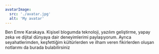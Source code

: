 ```yaml
---
avatarImage:
  src: './avatar.jpg'
  alt: 'My avatar'
---
```


Ben Emre Karakaya. Kişisel blogumda teknoloji, yazılım geliştirme, yapay zeka ve dijital dünyaya dair deneyimlerimi paylaşıyorum. Ayrıca seyahatlerimden, keşfettiğim kültürlerden ve ilham veren fikirlerden oluşan notlarımı da burada bulabilirsiniz